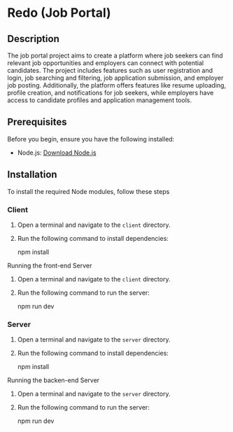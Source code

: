 # Redo (Job Portal)

## Description

The job portal project aims to create a platform where job seekers can find relevant job opportunities and employers can connect with potential candidates. The project includes features such as user registration and login, job searching and filtering, job application submission, and employer job posting. Additionally, the platform offers features like resume uploading, profile creation, and notifications for job seekers, while employers have access to candidate profiles and application management tools.

## Prerequisites

Before you begin, ensure you have the following installed:

- Node.js: [Download Node.js](https://nodejs.org/)

## Installation

To install the required Node modules, follow these steps

### Client

1. Open a terminal and navigate to the `client` directory.
2. Run the following command to install dependencies:

   npm install

Running the front-end Server

1. Open a terminal and navigate to the `client` directory.
2. Run the following command to run the server:

   npm run dev

### Server

1. Open a terminal and navigate to the `server` directory.
2. Run the following command to install dependencies:

   npm install

Running the backen-end Server

1. Open a terminal and navigate to the `server` directory.
2. Run the following command to run the server:

   npm run dev
